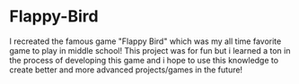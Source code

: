 # Flappy-Bird
I recreated the famous game "Flappy Bird" which was my all time favorite game to play in middle school! This project was for fun but i learned a ton in the process of developing this game and i hope to use this knowledge to create better and more advanced projects/games in the future!
